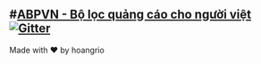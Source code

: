 #[ABPVN - Bộ lọc quảng cáo cho người việt](http://abpvn.com)
[![Gitter](https://badges.gitter.im/hoangdreamer/abpvn.svg)](https://gitter.im/hoangdreamer/abpvn?utm_source=badge&utm_medium=badge&utm_campaign=pr-badge)
---
Made with ♥ by hoangrio